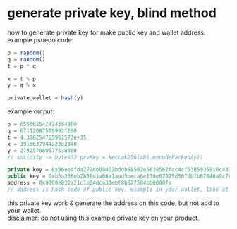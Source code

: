 # generate private key, blind method 
how to generate private key for make public key and wallet address.\
example psuedo code:
```js
p = random()
q = random()
t = p * q

x = t % p
y = q % x

private_wallet = hash(y)
```

example output:
```js
p = 655061542424384900
q = 671120875099921200
t = 4.396254755961573e+35
x = 391863794422382340
y = 279257080677538800
// solidity -> bytes32 prvKey = keccak256(abi.encodePacked(y))

private key = 0x96ee4fda279de09402bddb98502e5638562fcc4cf5385935810c437fc2ce3f8c
public key = 0xb5a386eb2b58d1a66a1aad3beca6e139e87075d567dbfb67640a9c7e6abafbd99c9013a7b06d3a84bf1bb6aef1f9bed9c19824873029d953928fa8202d9bb03c
address = 0x9060e832a21c1b04dca33ebf8b827504bb0000fe
// address is hash code of public key. example in your wallet, look at that
```

this private key work & generate the address on this code, but not add to your wallet.\
disclaimer: do not using this example private key on your product.
